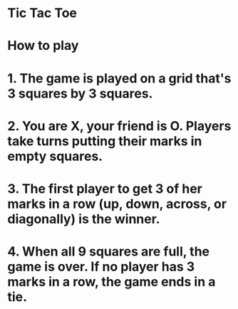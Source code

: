 # Tic Tac Toe 

# How to play 
# 1. The game is played on a grid that's 3 squares by 3 squares.

# 2. You are X, your friend is O. Players take turns putting their marks in empty squares.

# 3. The first player to get 3 of her marks in a row (up, down, across, or diagonally) is the winner.

# 4. When all 9 squares are full, the game is over. If no player has 3 marks in a row, the game ends in a tie.


